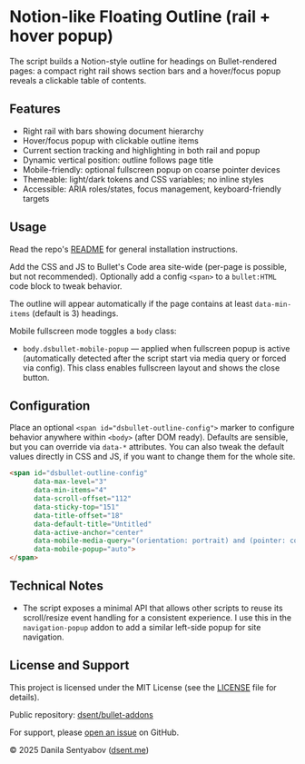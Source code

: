 # Notion-like Floating Outline (rail + hover popup)

The script builds a Notion-style outline for headings on Bullet-rendered pages: a compact right rail shows section bars and a hover/focus popup reveals a clickable table of contents.

## Features

- Right rail with bars showing document hierarchy
- Hover/focus popup with clickable outline items
- Current section tracking and highlighting in both rail and popup
- Dynamic vertical position: outline follows page title
- Mobile-friendly: optional fullscreen popup on coarse pointer devices
- Themeable: light/dark tokens and CSS variables; no inline styles
- Accessible: ARIA roles/states, focus management, keyboard-friendly targets

## Usage

Read the repo's [README](../../README.md) for general installation instructions.

Add the CSS and JS to Bullet's Code area site-wide (per-page is possible, but not recommended).
Optionally add a config `<span>` to a `bullet:HTML` code block to tweak behavior.

The outline will appear automatically if the page contains at least `data-min-items` (default is 3) headings.

Mobile fullscreen mode toggles a `body` class:

- `body.dsbullet-mobile-popup` — applied when fullscreen popup is active (automatically detected after the script start via media query or forced via config). This class enables fullscreen layout and shows the close button.

## Configuration

Place an optional `<span id="dsbullet-outline-config">` marker to configure behavior anywhere within `<body>` (after DOM ready). Defaults are sensible, but you can override via `data-*` attributes. You can also tweak the default values directly in CSS and JS, if you want to change them for the whole site.

```html
<span id="dsbullet-outline-config"
      data-max-level="3"
      data-min-items="4"
      data-scroll-offset="112"
      data-sticky-top="151"
      data-title-offset="18"
      data-default-title="Untitled"
      data-active-anchor="center"
      data-mobile-media-query="(orientation: portrait) and (pointer: coarse) and (max-width: 768px)"
      data-mobile-popup="auto">
</span>
```

## Technical Notes

- The script exposes a minimal API that allows other scripts to reuse its scroll/resize event handling for a consistent experience.
  I use this in the `navigation-popup` addon to add a similar left-side popup for site navigation.

## License and Support

This project is licensed under the MIT License (see the [LICENSE](../../LICENSE) file for details).

Public repository: [dsent/bullet-addons](https://github.com/dsent/bullet-addons)

For support, please [open an issue](https://github.com/dsent/bullet-addons/issues) on GitHub.

© 2025 Danila Sentyabov ([dsent.me](https://dsent.me))
